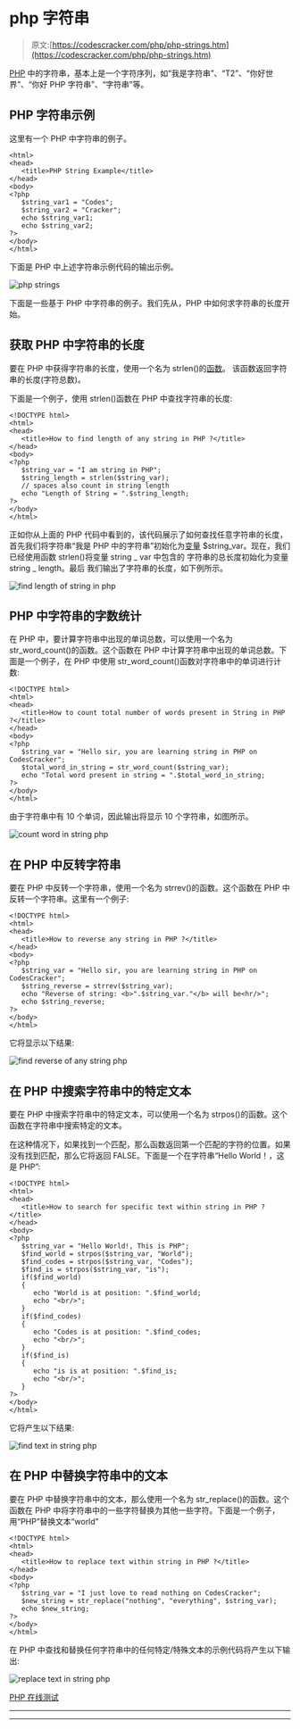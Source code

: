 # php 字符串

> 原文:[https://codescracker.com/php/php-strings.htm](https://codescracker.com/php/php-strings.htm)

[PHP](/php/index.htm) 中的字符串，基本上是一个字符序列，如“我是字符串”、“T2”、“你好世界”、“你好 PHP 字符串”、“字符串”等。

## PHP 字符串示例

这里有一个 PHP 中字符串的例子。

```
<html>
<head>
   <title>PHP String Example</title>
</head>
<body>
<?php
   $string_var1 = "Codes";
   $string_var2 = "Cracker";
   echo $string_var1;
   echo $string_var2;
?>
</body>
</html>
```

下面是 PHP 中上述字符串示例代码的输出示例。

![php strings](../Images/de1f8cb6af2ace7fe2e0cfdcdaf60c59.png)

下面是一些基于 PHP 中字符串的例子。我们先从，PHP 中如何求字符串的长度开始。

## 获取 PHP 中字符串的长度

要在 PHP 中获得字符串的长度，使用一个名为 strlen()的[函数](/php/php-functions.htm)。 该函数返回字符串的长度(字符总数)。

下面是一个例子，使用 strlen()函数在 PHP 中查找字符串的长度:

```
<!DOCTYPE html>
<html>
<head>
   <title>How to find length of any string in PHP ?</title>
</head>
<body>
<?php
   $string_var = "I am string in PHP";
   $string_length = strlen($string_var);
   // spaces also count in string length
   echo "Length of String = ".$string_length;
?>  
</body>
</html>
```

正如你从上面的 PHP 代码中看到的，该代码展示了如何查找任意字符串的长度，首先我们将字符串“我是 PHP 中的字符串”初始化为[变量](/php/php-variables.htm) $string_var。现在，我们已经使用函数 strlen()将变量 string _ var 中包含的 字符串的总长度初始化为变量 string _ length。最后 我们输出了字符串的长度，如下例所示。

![find length of string in php](../Images/522ddac3cad2b8171df9230dc89f1399.png)

## PHP 中字符串的字数统计

在 PHP 中，要计算字符串中出现的单词总数，可以使用一个名为 str_word_count()的函数。这个函数在 PHP 中计算字符串中出现的单词总数。下面是一个例子，在 PHP 中使用 str_word_count()函数对字符串中的单词进行计数:

```
<!DOCTYPE html>
<html>
<head>
   <title>How to count total number of words present in String in PHP ?</title>
</head>
<body>
<?php
   $string_var = "Hello sir, you are learning string in PHP on CodesCracker";
   $total_word_in_string = str_word_count($string_var);
   echo "Total word present in string = ".$total_word_in_string;
?>
</body>
</html>
```

由于字符串中有 10 个单词，因此输出将显示 10 个字符串，如图所示。

![count word in string php](../Images/280637f935baff2838652de746e510e4.png)

## 在 PHP 中反转字符串

要在 PHP 中反转一个字符串，使用一个名为 strrev()的函数。这个函数在 PHP 中反转一个字符串。这里有一个例子:

```
<!DOCTYPE html>
<html>
<head>
   <title>How to reverse any string in PHP ?</title>
</head>
<body>
<?php
   $string_var = "Hello sir, you are learning string in PHP on CodesCracker";
   $string_reverse = strrev($string_var);
   echo "Reverse of string: <b>".$string_var."</b> will be<hr/>";
   echo $string_reverse;
?>
</body>
</html>
```

它将显示以下结果:

![find reverse of any string php](../Images/1eec04713c5b0068bed32df6771cf060.png)

## 在 PHP 中搜索字符串中的特定文本

要在 PHP 中搜索字符串中的特定文本，可以使用一个名为 strpos()的函数。这个函数在字符串中搜索特定的文本。

在这种情况下，如果找到一个匹配，那么函数返回第一个匹配的字符的位置。如果没有找到匹配，那么它将返回 FALSE。下面是一个在字符串“Hello World！，这是 PHP”:

```
<!DOCTYPE html>
<html>
<head>
   <title>How to search for specific text within string in PHP ?</title>
</head>
<body>
<?php
   $string_var = "Hello World!, This is PHP";
   $find_world = strpos($string_var, "World");
   $find_codes = strpos($string_var, "Codes");
   $find_is = strpos($string_var, "is");
   if($find_world)
   {
      echo "World is at position: ".$find_world;
      echo "<br/>";
   }
   if($find_codes)
   {
      echo "Codes is at position: ".$find_codes;
      echo "<br/>";
   }
   if($find_is)
   {
      echo "is is at position: ".$find_is;
      echo "<br/>";
   }
?>
</body>
</html>
```

它将产生以下结果:

![find text in string php](../Images/6f2b25153943c7176c0d1176c5067029.png)

## 在 PHP 中替换字符串中的文本

要在 PHP 中替换字符串中的文本，那么使用一个名为 str_replace()的函数。这个函数在 PHP 中将字符串中的一些字符替换为其他一些字符。下面是一个例子，用“PHP”替换文本“world”

```
<!DOCTYPE html>
<html>
<head>
   <title>How to replace text within string in PHP ?</title>
</head>
<body>
<?php
   $string_var = "I just love to read nothing on CodesCracker";
   $new_string = str_replace("nothing", "everything", $string_var);
   echo $new_string;
?>
</body>
</html>
```

在 PHP 中查找和替换任何字符串中的任何特定/特殊文本的示例代码将产生以下输出:

![replace text in string php](../Images/635f0262f49dabe04a7840e98b6ffaff.png)

[PHP 在线测试](/exam/showtest.php?subid=8)

* * *

* * *